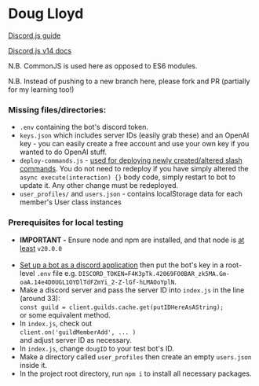 # Doug Lloyd

[Discord.js guide](https://discordjs.guide/#before-you-begin)

[Discord.js v14 docs](https://old.discordjs.dev/#/docs/discord.js/14.11.0/general/welcome)

N.B. CommonJS is used here as opposed to ES6 modules.

N.B. Instead of pushing to a new branch here, please fork and PR (partially for my learning too!)

### Missing files/directories:

-   `.env` containing the bot's discord token.
-   `keys.json` which includes server IDs (easily grab these) and an OpenAI key - you can easily create a free account and use your own key if you wanted to do OpenAI stuff.
-   `deploy-commands.js` - [used for deploying newly created/altered slash commands](https://discordjs.guide/creating-your-bot/command-deployment.html#guild-commands). You do not need to redeploy if you have simply altered the `async execute(interaction) {}` body code, simply restart to bot to update it. Any other change must be redeployed.
-   `user_profiles/` and `users.json` - contains localStorage data for each member's User class instances

### Prerequisites for local testing

-   **IMPORTANT -** Ensure node and npm are installed, and that node is <u>at least</u> `v20.0.0`
    <br><br>
-   [Set up a bot as a discord application](https://discordjs.guide/preparations/setting-up-a-bot-application.html#creating-your-bot) then put the bot's key in a root-level `.env` file e.g. `DISCORD_TOKEN=F4K3pTk.42069FO0BAR_zk5MA.Gm-oaA.14e4D0UGL1OYDlTdFZmYi_2-Z-lGf-hLMAOoYplN`.
-   Make a discord server and pass the server ID into `index.js` in the line (around 33):<br>
    `const guild = client.guilds.cache.get(putIDHereAsAString);`<br>
    or some equivalent method.
-   In `index.js`, check out<br>
    `client.on('guildMemberAdd', ... )`<br>
    and adjust server ID as necessary.
-   In `index.js`, change `dougID` to your test bot's ID.
-   Make a directory called `user_profiles` then create an empty `users.json` inside it.
-   In the project root directory, run `npm i` to install all necessary packages.
